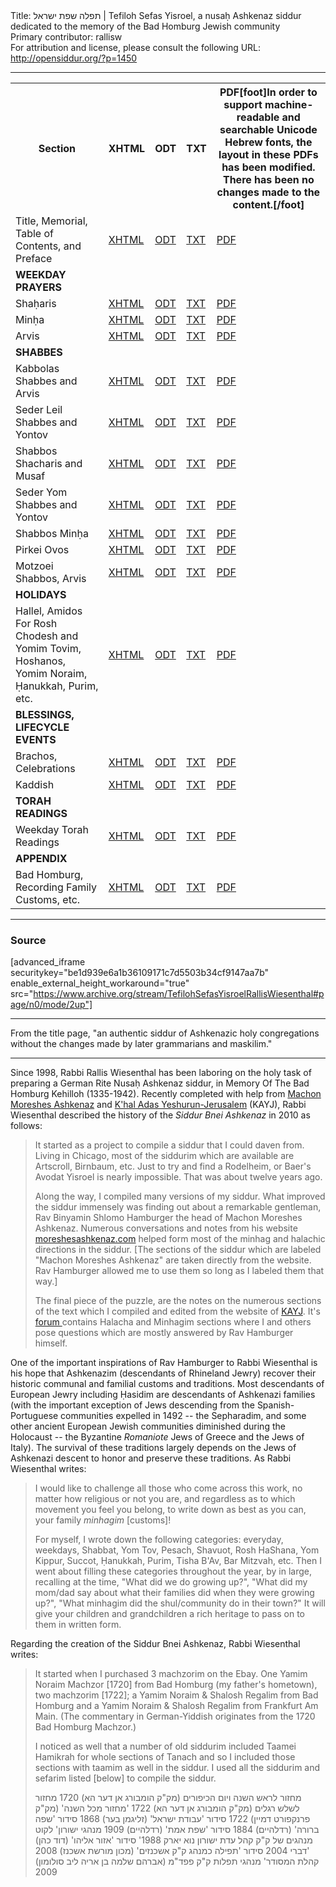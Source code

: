 <html>
<head></head>
<body>
Title: תפלה שפת ישראל | Tefiloh Sefas Yisroel, a nusaḥ Ashkenaz siddur dedicated to the memory of the Bad Homburg Jewish community<br />
Primary contributor: rallisw<br />
For attribution and license, please consult the following URL: <a href="http://opensiddur.org/?p=1450">http://opensiddur.org/?p=1450</a>
<p />
<hr />

<table style="margin-left: auto;margin-right: auto;">
<tbody>
<tr>
<th>Section</th>
<th>XHTML</th>
<th>ODT</th>
<th>TXT</th>
<th>PDF[foot]In order to support machine-readable and searchable Unicode Hebrew fonts, the layout in these PDFs has been modified. There has been no changes made to the content.[/foot]</th>
</tr>   <tr>
<td>Title, Memorial, Table of Contents, and Preface</td>
<td><a href="https://opensiddur.org/wp-content/uploads/2010/11/Tefiloh-Sefas-Yisroel-0-Title-TOC-Preface.xhtml">XHTML</a></td>
<td><a href="https://opensiddur.org/wp-content/uploads/2010/11/Tefiloh-Sefas-Yisroel-0-Title-TOC-Preface.odt">ODT</a></td>
<td><a href="https://opensiddur.org/wp-content/uploads/2010/11/Tefiloh-Sefas-Yisroel-0-Title-TOC-Preface.txt">TXT</a></td>
<td><a href="https://opensiddur.org/wp-content/uploads/2010/11/Tefiloh-Sefas-Yisroel-0-Title-TOC-Preface.pdf">PDF</a></td>
</tr>   <tr>
<td><strong>WEEKDAY PRAYERS</strong></td>
</tr>   <tr>
<td>Shaḥaris</td>
<td><a href="https://opensiddur.org/wp-content/uploads/2010/11/Tefiloh-Sefas-Yisroel-1-Shacharit.xhtml">XHTML</a></td>
<td><a href="https://opensiddur.org/wp-content/uploads/2010/11/Tefiloh-Sefas-Yisroel-1-Shacharit.odt">ODT</a></td>
<td><a href="https://opensiddur.org/wp-content/uploads/2010/11/Tefiloh-Sefas-Yisroel-1-Shacharit.txt">TXT</a></td>
<td><a href="https://opensiddur.org/wp-content/uploads/2010/11/Tefiloh-Sefas-Yisroel-1-Shacharit.pdf">PDF</a></td>
</tr>   <tr>
<td>Minḥa</td>
<td><a href="https://opensiddur.org/wp-content/uploads/2010/11/Tefiloh-Sefas-Yisroel-2-Mincha.xhtml">XHTML</a></td>
<td><a href="https://opensiddur.org/wp-content/uploads/2010/11/Tefiloh-Sefas-Yisroel-2-Mincha.odt">ODT</a></td>
<td><a href="https://opensiddur.org/wp-content/uploads/2010/11/Tefiloh-Sefas-Yisroel-2-Mincha.txt">TXT</a></td>
<td><a href="https://opensiddur.org/wp-content/uploads/2010/11/Tefiloh-Sefas-Yisroel-2-Mincha.pdf">PDF</a></td>
</tr>   <tr>
<td>Arvis</td>
<td><a href="https://opensiddur.org/wp-content/uploads/2010/11/Tefiloh-Sefas-Yisroel-3-Arvit.xhtml">XHTML</a></td>
<td><a href="https://opensiddur.org/wp-content/uploads/2010/11/Tefiloh-Sefas-Yisroel-3-Arvit.odt">ODT</a></td>
<td><a href="https://opensiddur.org/wp-content/uploads/2010/11/Tefiloh-Sefas-Yisroel-3-Arvit.txt">TXT</a></td>
<td><a href="https://opensiddur.org/wp-content/uploads/2010/11/Tefiloh-Sefas-Yisroel-3-Arvit.pdf">PDF</a></td>
</tr>   <tr>
<td><strong>SHABBES</strong></td>
</tr>   <tr>
<td>Kabbolas Shabbes and Arvis</td>
<td><a href="https://opensiddur.org/wp-content/uploads/2010/11/Tefiloh-Sefas-Yisroel-4-Erev-Shabbat-and-Yom-Tov.xhtml">XHTML</a></td>
<td><a href="https://opensiddur.org/wp-content/uploads/2010/11/Tefiloh-Sefas-Yisroel-4-Erev-Shabbat-and-Yom-Tov.odt">ODT</a></td>
<td><a href="https://opensiddur.org/wp-content/uploads/2010/11/Tefiloh-Sefas-Yisroel-4-Erev-Shabbat-and-Yom-Tov.txt">TXT</a></td>
<td><a href="https://opensiddur.org/wp-content/uploads/2010/11/Tefiloh-Sefas-Yisroel-4-Erev-Shabbat-and-Yom-Tov.pdf">PDF</a></td>
</tr>   <tr>
<td>Seder Leil Shabbes and Yontov</td>
<td><a href="https://opensiddur.org/wp-content/uploads/2010/11/Tefiloh-Sefas-Yisroel-5-Seder-Leil-Shabbat-and-Yom-Tov.xhtml">XHTML</a></td>
<td><a href="https://opensiddur.org/wp-content/uploads/2010/11/Tefiloh-Sefas-Yisroel-5-Seder-Leil-Shabbat-and-Yom-Tov.odt">ODT</a></td>
<td><a href="https://opensiddur.org/wp-content/uploads/2010/11/Tefiloh-Sefas-Yisroel-5-Seder-Leil-Shabbat-and-Yom-Tov.txt">TXT</a></td>
<td><a href="https://opensiddur.org/wp-content/uploads/2010/11/Tefiloh-Sefas-Yisroel-5-Seder-Leil-Shabbat-and-Yom-Tov.pdf">PDF</a></td>
</tr>   <tr>
<td>Shabbos Shacharis and Musaf</td>
<td><a href="https://opensiddur.org/wp-content/uploads/2010/11/Tefiloh-Sefas-Yisroel-6-Shacharit-and-Musaf-for-Shabbat-and-Yom-Tov.xhtml">XHTML</a></td>
<td><a href="https://opensiddur.org/wp-content/uploads/2010/11/Tefiloh-Sefas-Yisroel-6-Shacharit-and-Musaf-for-Shabbat-and-Yom-Tov.odt">ODT</a></td>
<td><a href="https://opensiddur.org/wp-content/uploads/2010/11/Tefiloh-Sefas-Yisroel-6-Shacharit-and-Musaf-for-Shabbat-and-Yom-Tov.txt">TXT</a></td>
<td><a href="https://opensiddur.org/wp-content/uploads/2010/11/Tefiloh-Sefas-Yisroel-6-Shacharit-and-Musaf-for-Shabbat-and-Yom-Tov.pdf">PDF</a></td>
</tr>   <tr>
<td>Seder Yom Shabbes and Yontov</td>
<td><a href="https://opensiddur.org/wp-content/uploads/2010/11/Tefiloh-Sefas-Yisroel-7-Seder-Yom-Shabbat-and-Yom-Tov.xhtml">XHTML</a></td>
<td><a href="https://opensiddur.org/wp-content/uploads/2010/11/Tefiloh-Sefas-Yisroel-7-Seder-Yom-Shabbat-and-Yom-Tov.odt">ODT</a></td>
<td><a href="https://opensiddur.org/wp-content/uploads/2010/11/Tefiloh-Sefas-Yisroel-7-Seder-Yom-Shabbat-and-Yom-Tov.txt">TXT</a></td>
<td><a href="https://opensiddur.org/wp-content/uploads/2010/11/Tefiloh-Sefas-Yisroel-7-Seder-Yom-Shabbat-and-Yom-Tov.pdf">PDF</a></td>
</tr>   <tr>
<td>Shabbos Minḥa</td>
<td><a href="https://opensiddur.org/wp-content/uploads/2010/11/Tefiloh-Sefas-Yisroel-8-Mincha-for-Shabbat-and-Yom-Tov.xhtml">XHTML</a></td>
<td><a href="https://opensiddur.org/wp-content/uploads/2010/11/Tefiloh-Sefas-Yisroel-8-Mincha-for-Shabbat-and-Yom-Tov.odt">ODT</a></td>
<td><a href="https://opensiddur.org/wp-content/uploads/2010/11/Tefiloh-Sefas-Yisroel-8-Mincha-for-Shabbat-and-Yom-Tov.txt">TXT</a></td>
<td><a href="https://opensiddur.org/wp-content/uploads/2010/11/Tefiloh-Sefas-Yisroel-8-Mincha-for-Shabbat-and-Yom-Tov.pdf">PDF</a></td>
</tr>   <tr>
<td>Pirkei Ovos</td>
<td><a href="https://opensiddur.org/wp-content/uploads/2010/11/Tefiloh-Sefas-Yisroel-9-Pirkei-Avot.xhtml">XHTML</a></td>
<td><a href="https://opensiddur.org/wp-content/uploads/2010/11/Tefiloh-Sefas-Yisroel-9-Pirkei-Avot.odt">ODT</a></td>
<td><a href="https://opensiddur.org/wp-content/uploads/2010/11/Tefiloh-Sefas-Yisroel-9-Pirkei-Avot.txt">TXT</a></td>
<td><a href="https://opensiddur.org/wp-content/uploads/2010/11/Tefiloh-Sefas-Yisroel-9-Pirkei-Avot.pdf">PDF</a></td>
</tr>   <tr>
<td>Motzoei Shabbos, Arvis</td>
<td><a href="https://opensiddur.org/wp-content/uploads/2010/11/Tefiloh-Sefas-Yisroel-10-Arvit-for-Motzei-Shabbat-and-Yom-Tov.xhtml">XHTML</a></td>
<td><a href="https://opensiddur.org/wp-content/uploads/2010/11/Tefiloh-Sefas-Yisroel-10-Arvit-for-Motzei-Shabbat-and-Yom-Tov.odt">ODT</a></td>
<td><a href="https://opensiddur.org/wp-content/uploads/2010/11/Tefiloh-Sefas-Yisroel-10-Arvit-for-Motzei-Shabbat-and-Yom-Tov.txt">TXT</a></td>
<td><a href="https://opensiddur.org/wp-content/uploads/2010/11/Tefiloh-Sefas-Yisroel-10-Arvit-for-Motzei-Shabbat-and-Yom-Tov.pdf">PDF</a></td>
</tr>   <tr>
<td><strong>HOLIDAYS</strong></td>
</tr>   <tr>
<td>Hallel, Amidos For Rosh Chodesh and Yomim Tovim, Hoshanos, Yomim Noraim, Ḥanukkah, Purim, etc.</td>
<td><a href="https://opensiddur.org/wp-content/uploads/2010/11/Tefiloh-Sefas-Yisroel-11-Holidays.xhtml">XHTML</a></td>
<td><a href="https://opensiddur.org/wp-content/uploads/2010/11/Tefiloh-Sefas-Yisroel-11-Holidays.odt">ODT</a></td>
<td><a href="https://opensiddur.org/wp-content/uploads/2010/11/Tefiloh-Sefas-Yisroel-11-Holidays.txt">TXT</a></td>
<td><a href="https://opensiddur.org/wp-content/uploads/2010/11/Tefiloh-Sefas-Yisroel-11-Holidays.pdf">PDF</a></td>
</tr>   <tr>
<td><strong>BLESSINGS, LIFECYCLE EVENTS</strong></td>
</tr>   <tr>
<td>Brachos, Celebrations</td>
<td><a href="https://opensiddur.org/wp-content/uploads/2010/11/Tefiloh-Sefas-Yisroel-12-Brachot-and-Celebrations.xhtml">XHTML</a></td>
<td><a href="https://opensiddur.org/wp-content/uploads/2010/11/Tefiloh-Sefas-Yisroel-12-Brachot-and-Celebrations.odt">ODT</a></td>
<td><a href="https://opensiddur.org/wp-content/uploads/2010/11/Tefiloh-Sefas-Yisroel-12-Brachot-and-Celebrations.txt">TXT</a></td>
<td><a href="https://opensiddur.org/wp-content/uploads/2010/11/Tefiloh-Sefas-Yisroel-12-Brachot-and-Celebrations.pdf">PDF</a></td>
</tr>   <tr>
<td>Kaddish</td>
<td><a href="https://opensiddur.org/wp-content/uploads/2010/11/Tefiloh-Sefas-Yisroel-13-Kaddish.xhtml">XHTML</a></td>
<td><a href="https://opensiddur.org/wp-content/uploads/2010/11/Tefiloh-Sefas-Yisroel-13-Kaddish.odt">ODT</a></td>
<td><a href="https://opensiddur.org/wp-content/uploads/2010/11/Tefiloh-Sefas-Yisroel-13-Kaddish.txt">TXT</a></td>
<td><a href="https://opensiddur.org/wp-content/uploads/2010/11/Tefiloh-Sefas-Yisroel-13-Kaddish.pdf">PDF</a></td>
</tr>   <tr>
<td><strong>TORAH READINGS</strong></td>
</tr>   <tr>
<td>Weekday Torah Readings</td>
<td><a href="https://opensiddur.org/wp-content/uploads/2010/11/Tefiloh-Sefas-Yisroel-14-Kriyat-HaTorah.xhtml">XHTML</a></td>
<td><a href="https://opensiddur.org/wp-content/uploads/2010/11/Tefiloh-Sefas-Yisroel-14-Kriyat-HaTorah.odt">ODT</a></td>
<td><a href="https://opensiddur.org/wp-content/uploads/2010/11/Tefiloh-Sefas-Yisroel-14-Kriyat-HaTorah.txt">TXT</a></td>
<td><a href="https://opensiddur.org/wp-content/uploads/2010/11/Tefiloh-Sefas-Yisroel-14-Kriyat-HaTorah.pdf">PDF</a></td>
</tr>   <tr>
<td><strong>APPENDIX</strong></td>
</tr>   <tr>
<td>Bad Homburg, Recording Family Customs, etc.</td>
<td><a href="https://opensiddur.org/wp-content/uploads/2010/11/Tefiloh-Sefas-Yisroel-15-Appendixes.xhtml">XHTML</a></td>
<td><a href="https://opensiddur.org/wp-content/uploads/2010/11/Tefiloh-Sefas-Yisroel-15-Appendixes.odt">ODT</a></td>
<td><a href="https://opensiddur.org/wp-content/uploads/2010/11/Tefiloh-Sefas-Yisroel-15-Appendixes.txt">TXT</a></td>
<td><a href="https://opensiddur.org/wp-content/uploads/2010/11/Tefiloh-Sefas-Yisroel-15-Appendixes.pdf">PDF</a></td>
</tr>
</tbody></table>

<hr />

<h3>Source</h3>

[advanced_iframe securitykey="be1d939e6a1b36109171c7d5503b34cf9147aa7b" enable_external_height_workaround="true" src="https://www.archive.org/stream/TefilohSefasYisroelRallisWiesenthal#page/n0/mode/2up"]

<hr />

<div class="english">From the title page, "an authentic siddur of Ashkenazic holy congregations without the changes made by later grammarians and maskilim."</div>

<hr />

Since 1998, Rabbi Rallis Wiesenthal has been laboring on the holy task of preparing a German Rite Nusaḥ Ashkenaz siddur, in Memory Of The Bad Homburg Kehilloh (1335-1942). Recently completed with help from <a href="http://moreshesashkenaz.org">Machon Moreshes Ashkenaz</a> and <a href="http://kayj.net">K'hal Adas Yeshurun-Jerusalem</a> (KAYJ), Rabbi Wiesenthal described the history of the <em>Siddur Bnei Ashkenaz</em> in 2010 as follows:

<blockquote>It started as a project to compile a siddur that I could daven from. Living in Chicago, most of the siddurim which are available are Artscroll, Birnbaum, etc. Just to try and find a Rodelheim, or Baer's Avodat Yisroel is nearly impossible. That was about twelve years ago.

Along the way, I compiled many versions of my siddur. What improved the siddur immensely was finding out about a remarkable gentleman, Rav Binyamin Shlomo Hamburger the head of Machon Moreshes Ashkenaz. Numerous conversations and notes from his website <a href="http://moreshesashkenaz.org">moreshesashkenaz.com</a> helped form most of the minhag and halachic directions in the siddur. [The sections of the siddur which are labeled "Machon Moreshes Ashkenaz" are taken directly from the website. Rav Hamburger allowed me to use them so long as I labeled them that way.]

The final piece of the puzzle, are the notes on the numerous sections of the text which I compiled and edited from the website of <a href="http://kayj.net">KAYJ</a>. It's <a href="http://www.kayj.net/en/forum/category/list">forum </a> contains Halacha and Minhagim sections where I and others pose questions which are mostly answered by Rav Hamburger himself.</blockquote>

One of the important inspirations of Rav Hamburger to Rabbi Wiesenthal is his hope that Ashkenazim (descendants of Rhineland Jewry) recover their historic communal and familial customs and traditions. Most descendants of European Jewry including Ḥasidim are descendants of Ashkenazi families (with the important exception of Jews descending from the Spanish-Portuguese communities expelled in 1492 -- the Sepharadim, and some other ancient European Jewish communities diminished during the Holocaust -- the Byzantine <em>Romaniote</em> Jews of Greece and the Jews of Italy). The survival of these traditions largely depends on the Jews of Ashkenazi descent to honor and preserve these traditions. As Rabbi Wiesenthal writes:

<blockquote>I would like to challenge all those who come across this work, no matter how religious or not you are, and regardless as to which movement you feel you belong, to write down as best as you can, your family <em>minhagim</em> [customs]!

For myself, I wrote down the following categories: everyday, weekdays, Shabbat, Yom Tov, Pesach, Shavuot, Rosh HaShana, Yom Kippur, Succot, Ḥanukkah, Purim, Tisha B'Av, Bar Mitzvah, etc. Then I went about filling these categories throughout the year, by in large, recalling at the time, "What did we do growing up?", "What did my mom/dad say about what their families did when they were growing up?", "What minhagim did the shul/community do in their town?" It will give your children and grandchildren a rich heritage to pass on to them in written form.</blockquote>

Regarding the creation of the Siddur Bnei Ashkenaz, Rabbi Wiesenthal writes:

<blockquote>It started when I purchased 3 machzorim on the Ebay. One Yamim Noraim Machzor [1720] from Bad Homburg (my father's hometown), two machzorim [1722]; a Yamim Noraim &amp; Shalosh Regalim from Bad Homburg and a Yamim Noraim &amp; Shalosh Regalim from Frankfurt Am Main. (The commentary in German-Yiddish originates from the 1720 Bad Homburg Machzor.)

I noticed as well that a number of old siddurim included Taamei Hamikrah for whole sections of Tanach and so I included those sections with taamim as well in the siddur.
I used all the siddurim and sefarim listed [below] to compile the siddur.
<div class="commentary"><span lang="he">
מחזור לראש השנה ויום הכיפורים (מק"ק הומבורג אן דער הא)‏ 1720
מחזור לשלש רגלים (מק"ק הומבורג אן דער הא) 1722
‏'מחזור מכל השנה' (מק"ק פרנקפורט דמיין)‏ 1722
סידור 'עבודת ישראל' (זליגמן בער) 1868
סידור 'שפה ברורה' (רדלהיים) 1884
סידור 'שפת אמת' (רדלהיים) 1909
מנהגי ישורון' לקוט מנהגים של ק"ק קהל עדת ישורון נוא יארק 1988'
סידור 'אזור אליהו' (דוד כהן) 2004
סידור 'תפילה כמנהג ק"ק אשכנזים' (מכון מורשת אשכנז) 2008
‎‏'דברי קהלת המסודר' מנהגי תפלות ק"ק פפד"מ (אברהם שלמה בן אריה ליב סולומון) ‏‏2009
</span></div></blockquote>
</body>
</html>